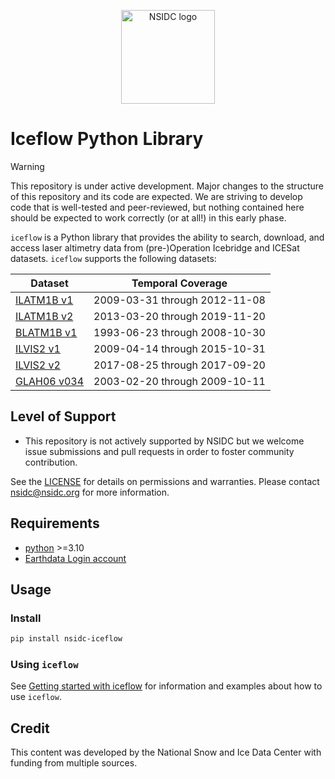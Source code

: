 <p align="center">
  <img alt="NSIDC logo" src="https://nsidc.org/themes/custom/nsidc/logo.svg" width="150" />
</p>

# Iceflow Python Library

<!-- prettier-ignore -->
> [!WARNING]
> This repository is under active development. Major changes to the structure of
> this repository and its code are expected. We are striving to develop code
> that is well-tested and peer-reviewed, but nothing contained here should be
> expected to work correctly (or at all!) in this early phase.

`iceflow` is a Python library that provides the ability to search, download, and
access laser altimetry data from (pre-)Operation Icebridge and ICESat datasets.
`iceflow` supports the following datasets:

| Dataset                                                  | Temporal Coverage             |
| -------------------------------------------------------- | ----------------------------- |
| [ILATM1B v1](https://nsidc.org/data/ilatm1b/versions/1)  | 2009-03-31 through 2012-11-08 |
| [ILATM1B v2](https://nsidc.org/data/ilatm1b/versions/2)  | 2013-03-20 through 2019-11-20 |
| [BLATM1B v1](https://nsidc.org/data/blatm1b/versions/1)  | 1993-06-23 through 2008-10-30 |
| [ILVIS2 v1](https://nsidc.org/data/ilvis2/versions/1)    | 2009-04-14 through 2015-10-31 |
| [ILVIS2 v2](https://nsidc.org/data/ilvis2/versions/2)    | 2017-08-25 through 2017-09-20 |
| [GLAH06 v034](https://nsidc.org/data/glah06/versions/34) | 2003-02-20 through 2009-10-11 |

## Level of Support

- This repository is not actively supported by NSIDC but we welcome issue
  submissions and pull requests in order to foster community contribution.

See the [LICENSE](./LICENSE) for details on permissions and warranties. Please
contact nsidc@nsidc.org for more information.

## Requirements

- [python](https://www.python.org/) >=3.10
- [Earthdata Login account](https://urs.earthdata.nasa.gov/)

## Usage

### Install

```bash
pip install nsidc-iceflow
```

### Using `iceflow`

See
[Getting started with iceflow](https://iceflow.readthedocs.io/en/latest/getting-started.html)
for information and examples about how to use `iceflow`.

## Credit

This content was developed by the National Snow and Ice Data Center with funding
from multiple sources.
